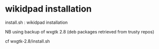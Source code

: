 
wikidpad installation
=====================

install.sh : wikidpad installation

NB using backup of wxgtk 2.8 (deb packages retrieved from trusty repos)

cf wxgtk-2.8/install.sh 








